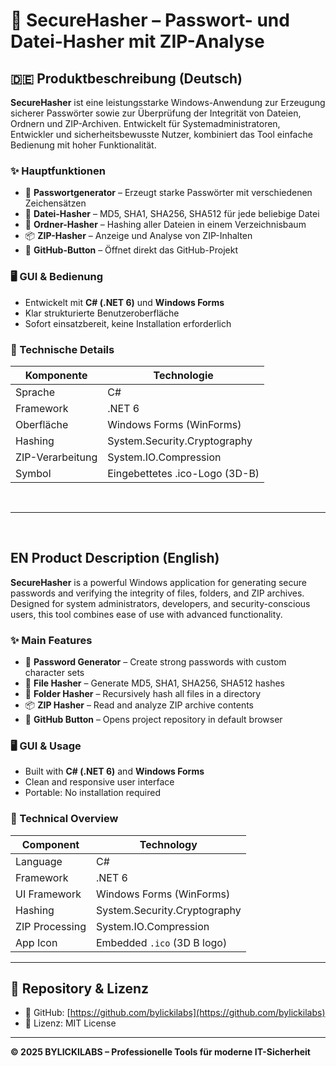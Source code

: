 # 🔐 SecureHasher – Passwort- und Datei-Hasher mit ZIP-Analyse

## 🇩🇪 Produktbeschreibung (Deutsch)

**SecureHasher** ist eine leistungsstarke Windows-Anwendung zur Erzeugung sicherer Passwörter sowie zur Überprüfung der Integrität von Dateien, Ordnern und ZIP-Archiven. Entwickelt für Systemadministratoren, Entwickler und sicherheitsbewusste Nutzer, kombiniert das Tool einfache Bedienung mit hoher Funktionalität.

### ✨ Hauptfunktionen

- 🔐 **Passwortgenerator** – Erzeugt starke Passwörter mit verschiedenen Zeichensätzen
- 🧾 **Datei-Hasher** – MD5, SHA1, SHA256, SHA512 für jede beliebige Datei
- 📁 **Ordner-Hasher** – Hashing aller Dateien in einem Verzeichnisbaum
- 📦 **ZIP-Hasher** – Anzeige und Analyse von ZIP-Inhalten
- 🔗 **GitHub-Button** – Öffnet direkt das GitHub-Projekt

### 🖥 GUI & Bedienung

- Entwickelt mit **C# (.NET 6)** und **Windows Forms**
- Klar strukturierte Benutzeroberfläche
- Sofort einsatzbereit, keine Installation erforderlich

### 🧠 Technische Details

| Komponente       | Technologie             |
|------------------|-------------------------|
| Sprache          | C#                      |
| Framework        | .NET 6                  |
| Oberfläche       | Windows Forms (WinForms)|
| Hashing          | System.Security.Cryptography |
| ZIP-Verarbeitung | System.IO.Compression   |
| Symbol           | Eingebettetes .ico-Logo (3D-B) |

<br>

---

<br>

## EN Product Description (English)

**SecureHasher** is a powerful Windows application for generating secure passwords and verifying the integrity of files, folders, and ZIP archives. Designed for system administrators, developers, and security-conscious users, this tool combines ease of use with advanced functionality.

### ✨ Main Features

- 🔐 **Password Generator** – Create strong passwords with custom character sets
- 🧾 **File Hasher** – Generate MD5, SHA1, SHA256, SHA512 hashes
- 📁 **Folder Hasher** – Recursively hash all files in a directory
- 📦 **ZIP Hasher** – Read and analyze ZIP archive contents
- 🔗 **GitHub Button** – Opens project repository in default browser

### 🖥 GUI & Usage

- Built with **C# (.NET 6)** and **Windows Forms**
- Clean and responsive user interface
- Portable: No installation required

### 🧠 Technical Overview

| Component        | Technology              |
|------------------|-------------------------|
| Language         | C#                      |
| Framework        | .NET 6                  |
| UI Framework     | Windows Forms (WinForms)|
| Hashing          | System.Security.Cryptography |
| ZIP Processing   | System.IO.Compression   |
| App Icon         | Embedded `.ico` (3D B logo) |

---

## 📂 Repository & Lizenz

- 🔗 GitHub: [https://github.com/bylickilabs](https://github.com/bylickilabs)
- 🧾 Lizenz: MIT License

---

**© 2025 BYLICKILABS – Professionelle Tools für moderne IT-Sicherheit**
